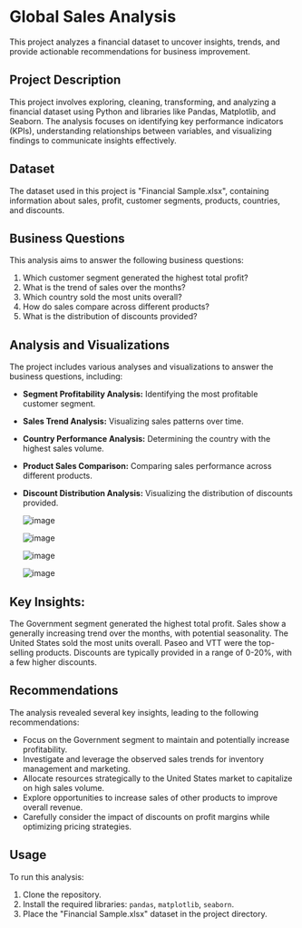 # **Global Sales Analysis**


This project analyzes a financial dataset to uncover insights, trends, and provide actionable recommendations for business improvement.

## Project Description

This project involves exploring, cleaning, transforming, and analyzing a financial dataset using Python and libraries like Pandas, Matplotlib, and Seaborn. The analysis focuses on identifying key performance indicators (KPIs), understanding relationships between variables, and visualizing findings to communicate insights effectively.

## Dataset

The dataset used in this project is "Financial Sample.xlsx", containing information about sales, profit, customer segments, products, countries, and discounts.

## Business Questions

This analysis aims to answer the following business questions:

1. Which customer segment generated the highest total profit?
2. What is the trend of sales over the months?
3. Which country sold the most units overall?
4. How do sales compare across different products?
5. What is the distribution of discounts provided?

## Analysis and Visualizations

The project includes various analyses and visualizations to answer the business questions, including:

- **Segment Profitability Analysis:** Identifying the most profitable customer segment.
- **Sales Trend Analysis:** Visualizing sales patterns over time.  
- **Country Performance Analysis:** Determining the country with the highest sales volume.
- **Product Sales Comparison:** Comparing sales performance across different products.
- **Discount Distribution Analysis:** Visualizing the distribution of discounts provided.


  ![image](https://github.com/user-attachments/assets/ce63a1f3-a3d2-4183-9a69-14471e87b658)


  ![image](https://github.com/user-attachments/assets/5e498882-2e03-444b-9836-c31336021932)

  ![image](https://github.com/user-attachments/assets/b3d178b7-044c-49ee-a366-c089fdde6824)

  ![image](https://github.com/user-attachments/assets/984a53f1-279e-4ce7-a9f9-2108f6ea3cb3)



## Key Insights: 
The Government segment generated the highest total profit. Sales show a generally increasing trend over the months, with potential seasonality. 
The United States sold the most units overall.
Paseo and VTT were the top-selling products.
Discounts are typically provided in a range of 0-20%, with a few higher discounts. 

## Recommendations

The analysis revealed several key insights, leading to the following recommendations:

- Focus on the Government segment to maintain and potentially increase profitability.
- Investigate and leverage the observed sales trends for inventory management and marketing.
- Allocate resources strategically to the United States market to capitalize on high sales volume.
- Explore opportunities to increase sales of other products to improve overall revenue.
- Carefully consider the impact of discounts on profit margins while optimizing pricing strategies.

## Usage

To run this analysis:

1. Clone the repository.
2. Install the required libraries: `pandas`, `matplotlib`, `seaborn`.
3. Place the "Financial Sample.xlsx" dataset in the project directory.



